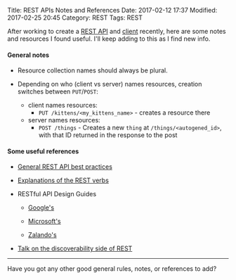 Title: REST APIs Notes and References
Date: 2017-02-12 17:37
Modified: 2017-02-25 20:45
Category: REST
Tags: REST

After working to create a [REST API]({filename}/rest_swagger_producer.md) and [client]({filename}/rest_swagger_consumer.md) recently, here are some notes and resources I found useful. I'll keep adding to this as I find new info.

#### General notes

* Resource collection names should always be plural.

* Depending on who (client vs server) names resources, creation switches between `PUT`/`POST`:
    * client names resources:
        * `PUT /kittens/<my_kittens_name>` - creates a resource there
    * server names resources:
        * `POST /things` - Creates a new `thing` at `/things/<autogened_id>`, with that ID returned in the response to the post


#### Some useful references

* [General REST API best practices](http://www.vinaysahni.com/best-practices-for-a-pragmatic-restful-api)

* [Explanations of the REST verbs](http://www.restapitutorial.com/lessons/httpmethods.html)

* RESTful API Design Guides

    * [Google's](https://cloud.google.com/apis/design/)

    * [Microsoft's](https://github.com/Microsoft/api-guidelines/blob/master/Guidelines.md)

    * [Zalando's](https://zalando.github.io/restful-api-guidelines/)

* [Talk on the discoverability side of REST](https://vimeo.com/20781278)

---

Have you got any other good general rules, notes, or references to add?
